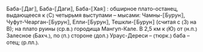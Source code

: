 ---
---

Баба-⟦Даг⟧, Баба-⟦Даги⟧, Баба-⟦Хая⟧
: обширное плато-останец, выдающееся к ⦅С⦆ четырьмя выступами – мысами: Чамны-⟦Бурун⟧, Чуфут-Чеарган-⟦Бурун⟧, Елли-⟦Бурун⟧, Тешкли-⟦Бурун⟧ (считая с ⦅З⦆ на В); на плато руины ⦅ср.в.⦆ городища Мангуп-Кале. В 2,5 км к ⦅Ю⦆ от ⦅н.п.⦆ Залесное ⦅Бахч.⦆, по ⦅п.⦆ стороне ⦅дол.⦆ Ураус-Дереси – ⦅тюрк.⦆ баба – отец; ⦅р.пл.⦆.
